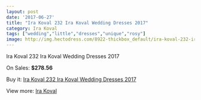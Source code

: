 ```yaml
---
layout: post
date: '2017-06-27'
title: "Ira Koval 232 Ira Koval Wedding Dresses 2017"
category: Ira Koval
tags: ["wedding","little","dresses","unique","rosy"]
image: http://img.hectodress.com/8922-thickbox_default/ira-koval-232-ira-koval-wedding-dresses-2013.jpg
---
```

Ira Koval 232 Ira Koval Wedding Dresses 2017

On Sales: **$278.56**
<a href="https://www.hectodress.com/ira-koval/4460-ira-koval-232-ira-koval-wedding-dresses-2013.html"><amp-img layout="responsive" width="600" height="600" src="//img.hectodress.com/8922-thickbox_default/ira-koval-232-ira-koval-wedding-dresses-2013.jpg" alt="Ira Koval 232 Ira Koval Wedding Dresses 2017 0" /></a>
<a href="https://www.hectodress.com/ira-koval/4460-ira-koval-232-ira-koval-wedding-dresses-2013.html"><amp-img layout="responsive" width="600" height="600" src="//img.hectodress.com/8923-thickbox_default/ira-koval-232-ira-koval-wedding-dresses-2013.jpg" alt="Ira Koval 232 Ira Koval Wedding Dresses 2017 1" /></a>

Buy it: [Ira Koval 232 Ira Koval Wedding Dresses 2017](https://www.hectodress.com/ira-koval/4460-ira-koval-232-ira-koval-wedding-dresses-2013.html "Ira Koval 232 Ira Koval Wedding Dresses 2017")

View more: [Ira Koval](https://www.hectodress.com/77-ira-koval "Ira Koval")